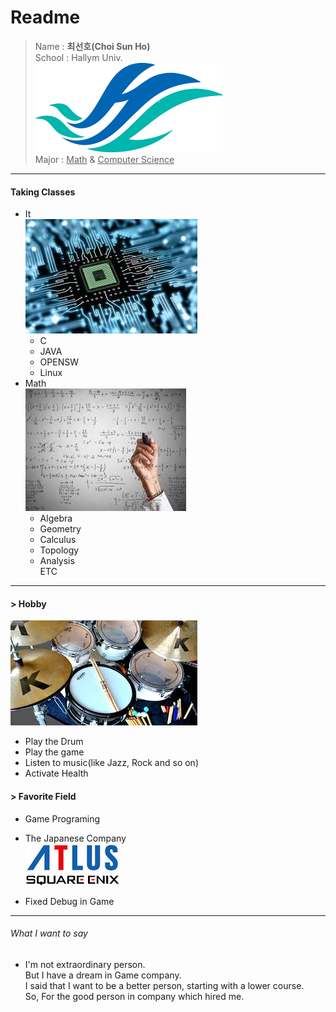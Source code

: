 Readme
=====
> Name : **최선호(Choi Sun Ho)**  
> School : Hallym Univ.  
![한림](hallym1.png)  
> Major : <U> Math</U> & <U>Computer Science</U>


-----------------------------
#### Taking Classes
* It    
![cs](c_s.jpg)
  + C
  + JAVA
  + OPENSW
  + Linux
* Math  
![math](math.jpg)
  + Algebra
  + Geometry
  + Calculus
  + Topology
  + Analysis  
ETC
----------------------------
#### > Hobby  
  ![drum](drum.jpg)
  * Play the Drum  
  * Play the game  
  * Listen to music(like Jazz, Rock and so on)  
  * Activate Health  
  
#### > Favorite Field  
  * Game Programing  
  
  * The Japanese Company  
  ![atlus](atlus.jpg)  
  ![squeni](square_enix.png)  
  * Fixed Debug in Game
----------------------------  
######  What I want to say  
- I'm not extraordinary person.  
But I have a dream in Game company.  
I said that I want to be a better person, starting with a lower course.  
So, For the good person in company which hired me.


  
